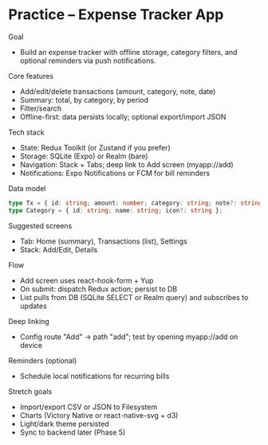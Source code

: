 # Practice – Expense Tracker App

Goal
- Build an expense tracker with offline storage, category filters, and optional reminders via push notifications.

Core features
- Add/edit/delete transactions (amount, category, note, date)
- Summary: total, by category, by period
- Filter/search
- Offline-first: data persists locally; optional export/import JSON

Tech stack
- State: Redux Toolkit (or Zustand if you prefer)
- Storage: SQLite (Expo) or Realm (bare)
- Navigation: Stack + Tabs; deep link to Add screen (myapp://add)
- Notifications: Expo Notifications or FCM for bill reminders

Data model
```ts
type Tx = { id: string; amount: number; category: string; note?: string; date: number };
type Category = { id: string; name: string; icon?: string };
```

Suggested screens
- Tab: Home (summary), Transactions (list), Settings
- Stack: Add/Edit, Details

Flow
- Add screen uses react-hook-form + Yup
- On submit: dispatch Redux action; persist to DB
- List pulls from DB (SQLite SELECT or Realm query) and subscribes to updates

Deep linking
- Config route "Add" → path "add"; test by opening myapp://add on device

Reminders (optional)
- Schedule local notifications for recurring bills

Stretch goals
- Import/export CSV or JSON to Filesystem
- Charts (Victory Native or react-native-svg + d3)
- Light/dark theme persisted
- Sync to backend later (Phase 5)
